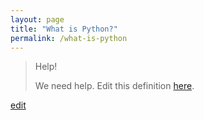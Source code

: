 ```yaml
---
layout: page
title: "What is Python?"
permalink: /what-is-python
---
```


> Help! 
> 
> We need help. Edit this definition <a href="https://github.com/and-digital/tech-definitions/blob/master/definitions/back-end/python.md">here</a>.

<p class="edit-term"><a href="https://github.com/and-digital/tech-definitions/blob/master/definitions/back-end/python.md">edit</a></p>
